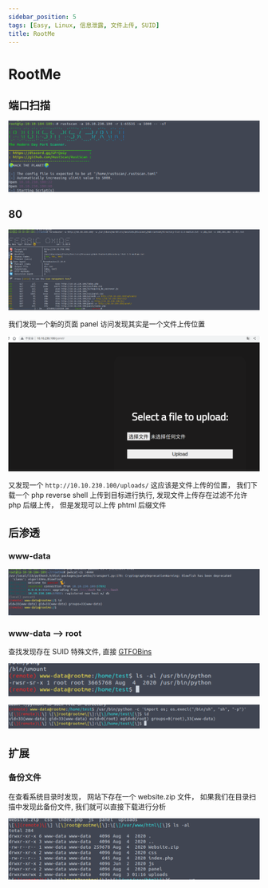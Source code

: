 ```yaml
---
sidebar_position: 5
tags: [Easy, Linux, 信息泄露, 文件上传, SUID]
title: RootMe
---
```

# RootMe
## 端口扫描
![20240525124045](https://raw.githubusercontent.com/Guardian-JTZ/Image/main/img/20240525124045.png)

## 80
![20240525124055](https://raw.githubusercontent.com/Guardian-JTZ/Image/main/img/20240525124055.png)

我们发现一个新的页面 panel 访问发现其实是一个文件上传位置

![20240525124107](https://raw.githubusercontent.com/Guardian-JTZ/Image/main/img/20240525124107.png)

又发现一个 `http://10.10.230.100/uploads/`  这应该是文件上传的位置， 我们下载一个 php reverse shell 上传到目标进行执行, 
发现文件上传存在过滤不允许 php 后缀上传， 但是发现可以上传 phtml 后缀文件

## 后渗透
### www-data
![20240525124130](https://raw.githubusercontent.com/Guardian-JTZ/Image/main/img/20240525124130.png)

### www-data —> root

查找发现存在 SUID 特殊文件, 直接 [GTFOBins](https://gtfobins.github.io/gtfobins/python/#suid)

![20240525124146](https://raw.githubusercontent.com/Guardian-JTZ/Image/main/img/20240525124146.png)

![20240525124231](https://raw.githubusercontent.com/Guardian-JTZ/Image/main/img/20240525124231.png)

## 扩展
### 备份文件
在查看系统目录时发现， 网站下存在一个 website.zip 文件， 如果我们在目录扫描中发现此备份文件, 我们就可以直接下载进行分析

![20240525124250](https://raw.githubusercontent.com/Guardian-JTZ/Image/main/img/20240525124250.png)
